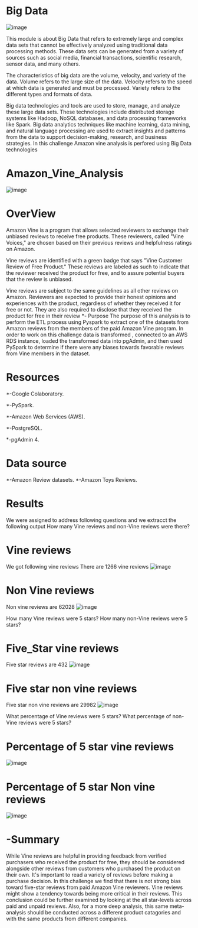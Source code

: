 # Big Data
![image](https://user-images.githubusercontent.com/112978144/224561454-1b1e12dc-5efa-4308-b934-b1016f9c3fe9.png)

This module is about Big Data that refers to extremely large and complex data sets that cannot be effectively analyzed using traditional data processing methods. These data sets can be generated from a variety of sources such as social media, financial transactions, scientific research, sensor data, and many others.

The characteristics of big data are the volume, velocity, and variety of the data. Volume refers to the large size of the data. Velocity refers to the speed at which data is generated and must be processed. Variety refers to the different types and formats of data.

Big data technologies and tools are used to store, manage, and analyze these large data sets. These technologies include distributed storage systems like Hadoop, NoSQL databases, and data processing frameworks like Spark. Big data analytics techniques like machine learning, data mining, and natural language processing are used to extract insights and patterns from the data to support decision-making, research, and business strategies.
In this challenge Amazon vine analysis is perfored using Big Data technologies

# Amazon_Vine_Analysis

![image](https://user-images.githubusercontent.com/112978144/224560386-058646f7-8afc-4192-89df-16e9b74c7253.png)

# OverView

Amazon Vine is a program that allows selected reviewers to exchange their unbiased reviews to receive free products. These reviewers, called "Vine Voices," are chosen based on their previous reviews and helpfulness ratings on Amazon.

Vine reviews are identified with a green badge that says "Vine Customer Review of Free Product." These reviews are labeled as such to indicate that the reviewer received the product for free, and to assure potential buyers that the review is unbiased.

Vine reviews are subject to the same guidelines as all other reviews on Amazon. Reviewers are expected to provide their honest opinions and experiences with the product, regardless of whether they received it for free or not. They are also required to disclose that they received the product for free in their review
*- Purpose
The purpose of this analysis is to perform the ETL process using Pyspark to extract one of the datasets from Amazon reviews from the members of the paid Amazon Vine program. In order to work on this challenge data is transformed , connected to an AWS RDS instance, loaded the transformed data into pgAdmin, and then used PySpark to determine if there were any biases towards favorable reviews from Vine members in the dataset.

# Resources

*-Google Colaboratory. 

*-PySpark.

*-Amazon Web Services (AWS).

*-PostgreSQL.

*-pgAdmin 4.

# Data source

*-Amazon Review datasets.
*-Amazon Toys Reviews.
# Results
We were assigned to address following questions and we extracct the following output
How many Vine reviews and non-Vine reviews were there?
# Vine reviews
We got following vine reviews
There are 1266 vine reviews
![image](https://user-images.githubusercontent.com/112978144/224563137-ba39ea01-4b2b-4d98-ba58-fca88cf98c28.png)
# Non Vine reviews
Non vine reviews are 62028
![image](https://user-images.githubusercontent.com/112978144/224563193-c9229b4b-1ac6-484f-b4ac-e6f159473b32.png)


How many Vine reviews were 5 stars? How many non-Vine reviews were 5 stars?
# Five_Star vine reviews
Five star reviews are 432
![image](https://user-images.githubusercontent.com/112978144/224563306-be64ad36-fb03-4a9d-b603-46dfbf7860ef.png)
# Five star non vine reviews
Five star non vine reviews are 29982
![image](https://user-images.githubusercontent.com/112978144/224563393-fd1b0d37-2039-487d-a2da-96d5d00228eb.png)


What percentage of Vine reviews were 5 stars? What percentage of non-Vine reviews were 5 stars?
# Percentage of 5 star vine reviews
![image](https://user-images.githubusercontent.com/112978144/224563481-fdf4a588-8f3b-4f07-bd14-a66e6076dccd.png)
# Percentage of 5 star Non vine reviews
![image](https://user-images.githubusercontent.com/112978144/224563515-335fa41b-2104-45f3-88fa-3be5f0e90221.png)
# -Summary
While Vine reviews are helpful in providing feedback from verified purchasers who received the product for free, they should be considered alongside other reviews from customers who purchased the product on their own. It's important to read a variety of reviews before making a purchase decision.
In this challenge we find that there is not strong bias toward five-star reviews from paid Amazon Vine reviewers. Vine reviews might show a tendency towards being more critical in their reviews. This conclusion could be further examined by looking at the all star-levels across paid and unpaid reviews. Also, for a more deep analysis, this same meta-analysis should be conducted across a different product catagories and with the same products from different companies.

